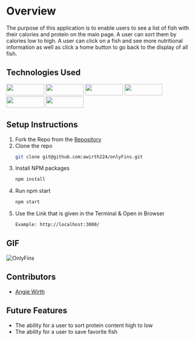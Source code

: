 # Overview
The purpose of this application is to enable users to see a list of fish with their calories and protein on the main page. A user can sort them by calories low to high. A user can click on a fish and see more nutritional information as well as click a home button to go back to the display of all fish.

## Technologies Used
<div>
  <img src="https://img.shields.io/badge/-react-333333?logo=react&style=for-the-badge" width="100" height="30"/>
  <img src="https://img.shields.io/badge/-react%20router-f44250?logo=react%20router&logoColor=white&style=for-the-badge" width="100" height="30"/>
  <img src="https://img.shields.io/badge/-cypress-007780?logo=cypress&logoColor=white&style=for-the-badge" width="100" height="30"/>
  <img src="https://img.shields.io/badge/-CSS3-315780?logo=css3&style=for-the-badge" width="100" height="30"/>
  <img src="https://img.shields.io/badge/-npm-c12127?logo=npm&logoColor=white&style=for-the-badge" width="100"  height="30"/>
  <img src="https://img.shields.io/badge/JavaScript-323330?style=for-the-badge&logo=javascript&logoColor=F7DF1E" width="100" height="30" />
</div>

## Setup Instructions
1. Fork the Repo from the [Repository](https://github.com/awirth224/onlyFins)
2. Clone the repo
   ```sh
   git clone git@github.com:awirth224/onlyFins.git
   ```
3. Install NPM packages
   ```sh
   npm install
   ```
4. Run npm start
   ```sh
   npm start
   ```
5. Use the Link that is given in the Terminal & Open in Browser
   ```sh
   Example: http://localhost:3000/
   ```
   
## GIF
![OnlyFins](https://media.giphy.com/media/3nMXnQu1FvNq7rd4el/giphy.gif)

## Contributors
* [Angie Wirth](https://github.com/awirth224)

## Future Features

- The ability for a user to sort protein content high to low
- The ability for a user to save favorite fish

